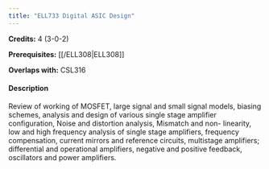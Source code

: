 ```yaml
---
title: "ELL733 Digital ASIC Design"
---
```

**Credits:** 4 (3-0-2)

**Prerequisites:** [[/ELL308|ELL308]]

**Overlaps with:** CSL316

#### Description
Review of working of MOSFET, large signal and small signal models, biasing schemes, analysis and design of various single stage amplifier configuration, Noise and distortion analysis, Mismatch and non- linearity, low and high frequency analysis of single stage amplifiers, frequency compensation, current mirrors and reference circuits, multistage amplifiers; differential and operational amplifiers, negative and positive feedback, oscillators and power amplifiers.